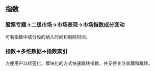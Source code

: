 ## 指数

### 股票专题->二级市场->市场表现->市场指数成分变动
可看指数中成分股的纳入时间和剔除时间。

### 指数->多维数据->指数索引
方便用户以标签化，模块化的方式快速跳转指数，并支持关注收藏和跳转。
